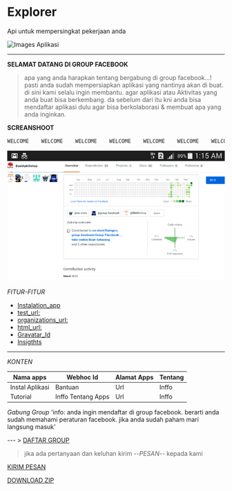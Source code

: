 # Explorer
Api untuk mempersingkat pekerjaan anda

![Images Aplikasi](https://avatars2.githubusercontent.com/u/48804514?v=4)

---

**SELAMAT DATANG DI GROUP FACEBOOK**

> apa yang anda harapkan tentang bergabung di group facebook...! 
> pasti anda sudah mempersiapkan aplikasi yang nantinya akan di buat. di sini kami selalu ingin membantu.
>agar aplikasi atau Aktivitas yang anda buat bisa berkembang. da sebelum dari itu kni anda bisa mendaftar aplikasi dulu agar bisa berkolaborasi & membuat apa yang anda inginkan.

**SCREANSHOOT**

```javascript
WELCOME    WELCOME    WELCOME    WELCOME    WELCOME    WELCOME    WELCOME     WELCOME    WELCOME     WELCOME      WELCOME    WELCOME
```



![screanshoot](https://github.com/group-facebook/Explorer/blob/master/Screnshoot/Screenshot_2019-03-25-01-15-06.png)

*FITUR-FITUR*

- [Instalation_app](https://github.com/marketplace/group-facebook)
- [test_url: ](https://developer.github.com/v3)
- [organizations_url: ](https://api.github.com/users/group-facebook/orgs)
- [html_url: ](https://github.com/group-facebook/Explorer)
- [Gravatar_Id](/Dock/Images/Gravatar_Id)
- [Insigthts](https://github.com/group-facebook/Explorer/pulse)

---

*KONTEN*

 Nama apps | Webhoc Id | Alamat Apps | Tentang
------------ | ------------- | ------------- | -------------
Instal Aplikasi | Bantuan | Url | Inffo
Tutorial | Inffo Tentang Apps | Url | Inffo


*Gabung Group*
'info: anda ingin mendaftar di group facebook. berarti anda sudah memahami peraturan facebook. jika anda sudah paham mari langsung masuk'

--- > [DAFTAR GROUP](https://www.facebook.com/n/?ads%2Fgrowth%2Faymt%2Femail_click%2F=&aref=1551498781824441&b=aHR0cHM6Ly93d3cuZmFjZWJvb2suY29tLzI3MzgyNzg5OTk2OTA2NC8%3D&c=2215282755201436&m=ARwYW1IsiR0CRocp&medium=email∣=583142c2c92e7G5afa62287dbeG5831475c295b9Ga02&n=1551498781824441&n_m=bisnisku955%40gmail.com&p=page_redirect_in_post_preview&t=1991077890989477)

> jika ada pertanyaan dan keluhan kirim --*PESAN*-- kepada kami 

[KIRIM PESAN](https://gmail.com/bisnisku955@gmail.com)

[DOWNLOAD ZIP](https://github.com/group-facebook/Explorer/blob/master/package/Marketplace-Store-master.zip)
